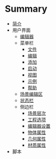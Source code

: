 # Summary

* [简介](README.md)
* 用户界面
    * [编辑器](ui/structure.md)
    * 菜单栏
        * [文件](ui/menu/File.md)
        * [编辑](ui/menu/Edit.md)
        * [添加](ui/menu/Add.md)
        * [启动](ui/menu/Play.md)
        * [视图](ui/menu/View.md)
        * [示例](ui/menu/Example.md)
        * [帮助](ui/menu/Help.md)
    * [场景编辑区](ui/Scene.md)
    * [状态栏](ui/StatusBar.md)
    * 侧边栏
        * [场景层次](ui/sidebar/Hierachy.md)
        * [工程选项](ui/sidebar/Project.md)
        * [编辑器设置](ui/sidebar/Setting.md)
        * [物体属性](ui/sidebar/Object.md)
        * [几何属性](ui/sidebar/Geometry.md)
        * [材质属性](ui/sidebar/Material.md)
* 脚本